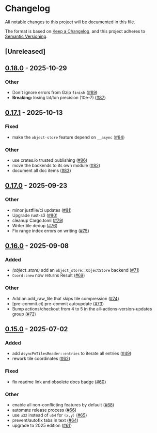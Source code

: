 # Changelog

All notable changes to this project will be documented in this file.

The format is based on [Keep a Changelog](https://keepachangelog.com/en/1.0.0/),
and this project adheres to [Semantic Versioning](https://semver.org/spec/v2.0.0.html).

## [Unreleased]

## [0.18.0](https://github.com/stadiamaps/pmtiles-rs/compare/v0.17.1...v0.18.0) - 2025-10-29

### Other

- Don't ignore errors from Gzip `finish` ([#89](https://github.com/stadiamaps/pmtiles-rs/pull/89))
- **Breaking:** losing lat/lon precision (10e-7) ([#87](https://github.com/stadiamaps/pmtiles-rs/pull/87))

## [0.17.1](https://github.com/stadiamaps/pmtiles-rs/compare/v0.17.0...v0.17.1) - 2025-10-13

### Fixed

- make the `object-store` feature depend on `__async` ([#84](https://github.com/stadiamaps/pmtiles-rs/pull/84))

### Other

- use crates.io trusted publishing ([#86](https://github.com/stadiamaps/pmtiles-rs/pull/86))
- move the backends to its own module ([#82](https://github.com/stadiamaps/pmtiles-rs/pull/82))
- document all doc items ([#83](https://github.com/stadiamaps/pmtiles-rs/pull/83))

## [0.17.0](https://github.com/stadiamaps/pmtiles-rs/compare/v0.16.0...v0.17.0) - 2025-09-23

### Other

- minor justfile/ci updates ([#81](https://github.com/stadiamaps/pmtiles-rs/pull/81))
- Upgrade rust-s3 ([#80](https://github.com/stadiamaps/pmtiles-rs/pull/80))
- cleanup Cargo.toml ([#79](https://github.com/stadiamaps/pmtiles-rs/pull/79))
- Writer tile dedup ([#76](https://github.com/stadiamaps/pmtiles-rs/pull/76))
- Fix range index errors on writing ([#75](https://github.com/stadiamaps/pmtiles-rs/pull/75))

## [0.16.0](https://github.com/stadiamaps/pmtiles-rs/compare/v0.15.0...v0.16.0) - 2025-09-08

### Added

- *(object_store)* add an `object_store::ObjectStore` backend ([#71](https://github.com/stadiamaps/pmtiles-rs/pull/71))
- `Coord::new` now returns Result ([#69](https://github.com/stadiamaps/pmtiles-rs/pull/69))

### Other

- Add an add_raw_tile that skips tile compression ([#74](https://github.com/stadiamaps/pmtiles-rs/pull/74))
- [pre-commit.ci] pre-commit autoupdate ([#73](https://github.com/stadiamaps/pmtiles-rs/pull/73))
- Bump actions/checkout from 4 to 5 in the all-actions-version-updates group ([#72](https://github.com/stadiamaps/pmtiles-rs/pull/72))

## [0.15.0](https://github.com/stadiamaps/pmtiles-rs/compare/v0.14.0...v0.15.0) - 2025-07-02

### Added

- add `AsyncPmTilesReader::entries` to iterate all entries ([#49](https://github.com/stadiamaps/pmtiles-rs/pull/49))
- rework tile coordinates ([#62](https://github.com/stadiamaps/pmtiles-rs/pull/62))

### Fixed

- fix readme link and obsolete docs badge ([#60](https://github.com/stadiamaps/pmtiles-rs/pull/60))

### Other

- enable all non-conflicting features by default ([#68](https://github.com/stadiamaps/pmtiles-rs/pull/68))
- automate release process ([#66](https://github.com/stadiamaps/pmtiles-rs/pull/66))
- use `u32` instead of `u64` for `(x,y)` ([#65](https://github.com/stadiamaps/pmtiles-rs/pull/65))
- prevent/autofix tabs in text ([#64](https://github.com/stadiamaps/pmtiles-rs/pull/64))
- upgrade to 2025 edition ([#61](https://github.com/stadiamaps/pmtiles-rs/pull/61))
